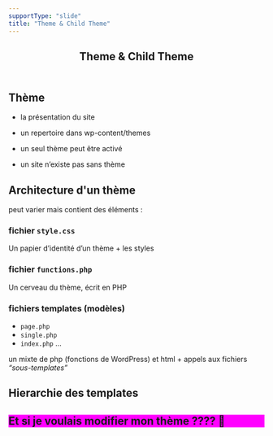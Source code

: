 ```yaml
---
supportType: "slide"
title: "Theme & Child Theme"
---
```


<section class="slides">
<header class="slide">
<div>

# Theme & Child Theme

</div>
</header>
<section class="slide">
  <div class="slide-inner">

## Thème

- la présentation du site
- un repertoire dans wp-content/themes
- un seul thème peut être activé
- un site n’existe pas sans thème

  </div>
</section>

<section class="slide">
<div>

## Architecture d'un thème

peut varier mais contient des éléments :

### fichier `style.css`

Un papier d’identité d’un thème + les styles

### fichier `functions.php`

Un cerveau du thème, écrit en PHP

### fichiers templates (modèles)

- `page.php`
- `single.php`
- `index.php`
  …

un mixte de php (fonctions de WordPress) et html + appels aux fichiers _“sous-templates”_

</div>
</section>
<section class="slide">
<div>

## Hierarchie des templates

</div>
</section>

<section class="slide" style="background-color: magenta">
<div>

## Et si je voulais modifier mon thème ???? 🤔

</div>
</section>

</section>

